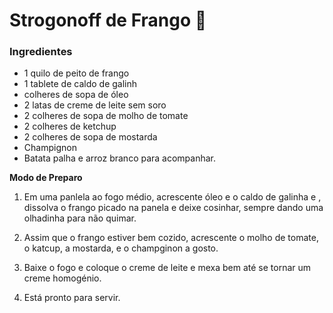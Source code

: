 # Strogonoff de Frango :chicken:

### Ingredientes



- 1 quilo de peito de frango
-  1 tablete de caldo de galinh
- colheres de sopa de óleo
- 2 latas de creme de leite sem soro
- 2 colheres de sopa de molho de tomate 
- 2 colheres de ketchup 
- 2 colheres de sopa de mostarda
- Champignon	
- Batata palha e arroz branco para acompanhar.

**Modo de Preparo**

1. Em uma panlela ao fogo médio, acrescente óleo e o caldo de galinha e , dissolva o frango picado na panela e deixe cosinhar, sempre dando uma olhadinha para não quimar.

2. Assim que o frango estiver bem cozido,  acrescente o molho de tomate, o katcup, a mostarda, e o champginon a gosto.

3. Baixe o fogo e coloque o creme  de leite e mexa bem até se tornar um creme homogénio.

4. Está pronto para servir.

     